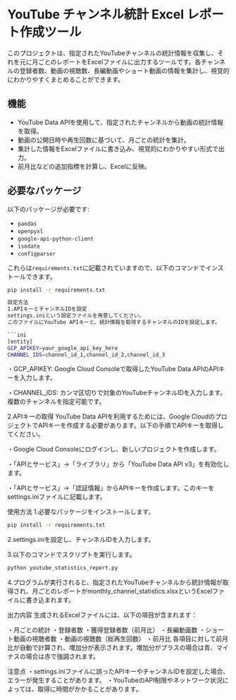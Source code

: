 # YouTube チャンネル統計 Excel レポート作成ツール

このプロジェクトは、指定されたYouTubeチャンネルの統計情報を収集し、それを元に月ごとのレポートをExcelファイルに出力するツールです。各チャンネルの登録者数、動画の視聴数、長編動画やショート動画の情報を集計し、視覚的にわかりやすくまとめることができます。

## 機能

- YouTube Data APIを使用して、指定されたチャンネルから動画の統計情報を取得。
- 動画の公開日時や再生回数に基づいて、月ごとの統計を集計。
- 集計した情報をExcelファイルに書き込み、視覚的にわかりやすい形式で出力。
- 前月比などの追加指標を計算し、Excelに反映。

## 必要なパッケージ

以下のパッケージが必要です:

- `pandas`
- `openpyxl`
- `google-api-python-client`
- `isodate`
- `configparser`

これらは`requirements.txt`に記載されていますので、以下のコマンドでインストールできます。

```bash
pip install -r requirements.txt

設定方法
1.APIキーとチャンネルIDを設定
settings.iniという設定ファイルを用意してください。
このファイルにYouTube APIキーと、統計情報を取得するチャンネルのIDを設定します。

```ini
[entity]
GCP_APIKEY=your_google_api_key_here
CHANNEL_IDS=channel_id_1,channel_id_2,channel_id_3
```

・GCP_APIKEY: Google Cloud Consoleで取得したYouTube Data APIのAPIキーを入力します。

・CHANNEL_IDS: カンマ区切りで対象のYouTubeチャンネルIDを入力します。複数のチャンネルを指定可能です。

2.APIキーの取得
YouTube Data APIを利用するためには、Google CloudのプロジェクトでAPIキーを作成する必要があります。以下の手順でAPIキーを取得してください。

・Google Cloud Consoleにログインし、新しいプロジェクトを作成します。

・「APIとサービス」→「ライブラリ」から「YouTube Data API v3」を有効化します。

・「APIとサービス」→「認証情報」からAPIキーを作成します。このキーをsettings.iniファイルに記載します。

使用方法
1.必要なパッケージをインストールします。

```bash
pip install -r requirements.txt
```

2.settings.iniを設定し、チャンネルIDを入力します。

3.以下のコマンドでスクリプトを実行します。

```bash
python youtube_statistics_report.py
```

4.プログラムが実行されると、指定されたYouTubeチャンネルから統計情報が取得され、月ごとのレポートがmonthly_channel_statistics.xlsxというExcelファイルに書き込まれます。


出力内容
生成されるExcelファイルには、以下の項目が含まれます：

・月ごとの統計
・登録者数
・獲得登録者数（前月比）
・長編動画数
・ショート動画の視聴者数
・動画の視聴数（総再生回数）
・前月比
各項目に対して前月比が自動で計算され、増加分が表示されます。増加分がプラスの場合は青、マイナスの場合は赤で強調されます。

注意点
・settings.iniファイルに誤ったAPIキーやチャンネルIDを設定した場合、エラーが発生することがあります。
・YouTubeのAPI制限やネットワーク状況によっては、取得に時間がかかることがあります。






